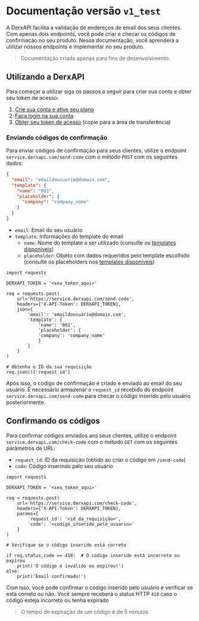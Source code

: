 # Documentação versão `v1_test`

A DerxAPI facilita a validação de endereços de email dos seus clientes. Com apenas dois endpoints, você pode criar e checar os códigos de confirmação no seu produto. Nessa documentação, você aprenderá a utilizar nossos endpoints e implementar no seu produto.

> Documentação criada apenas para fins de desenvolvimento.

## Utilizando a DerxAPI

Para começar a utilizar siga os passos a seguir para criar sua conta e obter seu token de acesso:

1. [Crie sua conta e ative seu plano](https://derxapi.com/register)
2. [Faça login na sua conta](https://derxapi.com/login)
3. [Obter seu token de acesso](https://derxapi.com/token) (copie para a área de transferência)

### Enviando códigos de confirmação

Para enviar códigos de confirmação para seus clientes, utilize o endpoint `service.derxapi.com/send-code` com o método `POST` com os seguintes dados:

```json
{
  "email": "emaildousuario@domain.com",
  "template": {
    "name": "001",
    "placeholder": {
      "company": "company_name"
    }
  } 
}
```

- `email`: Email do seu usuário
- `template`: Informações do template do email
  - `name`: Nome do template a ser utilizado (consulte os [templates disponíveis](https://github.com/firlast/derxapi-docs/blob/main/docs/templates.md))
  - `placeholder`: Objeto com dados requeridos pelo template escolhido (consulte os placeholders nos [templates disponíveis](https://github.com/firlast/derxapi-docs/blob/main/docs/templates.md))

```python3
import requests

DERXAPI_TOKEN = '<seu_token_aqui>'

req = requests.post(
    url='https://service.derxapi.com/send-code',
    headers={'X-API-Token': DERXAPI_TOKEN},
    json={
        'email': 'emaildousuario@domain.com',
        'template': {
            'name': '001',
            'placeholder': {
            'company': 'company_name'
            }
        } 
    }
)

# Obtenha o ID da sua requisição
req.json()['request_id']
```

Após isso, o codígo de confirmação é criado e enviado ao email do seu usuário. É necessário armazenar o `request_id` recebido do endpoint `service.derxapi.com/send-code` para checar o código inserido pelo usuário posteriormente.

## Confirmando os códigos

Para confirmar códigos enviados aos seus clientes, utilize o endpoint `service.derxapi.com/check-code` com o método `GET` com os seguintes parâmetros de URL:

- `request_id`: ID da requisição (obtido ao criar o código em `/send-code`)
- `code`: Código inserindo pelo seu usuário

```python3
import requests

DERXAPI_TOKEN = '<seu_token_aqui>'

req = requests.post(
    url='https://service.derxapi.com/check-code',
    headers={'X-API-Token': DERXAPI_TOKEN},
    params={
        'request_id': '<id_da_requisição>',
        'code': '<codigo_inserido_pelo_usuario>'
    }
)

# Verifique se o código inserido está correto

if req.status_code == 418:  # O código inserido está incorreto ou expirou
    print('O código é inválido ou expirou!')
else:
    print('Email confirmado!')
```

Com isso, você pode confirmar o código inserido pelo usuário e verificar se está correto ou não. Você sempre receberá o status HTTP `418` caso o código esteja incorreto ou tenha expirado

> O tempo de expiração de um código é de 5 minutos
